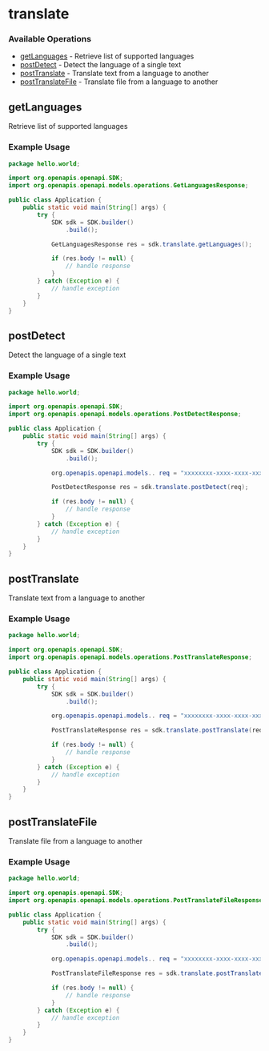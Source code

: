 # translate

### Available Operations

* [getLanguages](#getlanguages) - Retrieve list of supported languages
* [postDetect](#postdetect) - Detect the language of a single text
* [postTranslate](#posttranslate) - Translate text from a language to another
* [postTranslateFile](#posttranslatefile) - Translate file from a language to another

## getLanguages

Retrieve list of supported languages

### Example Usage

```java
package hello.world;

import org.openapis.openapi.SDK;
import org.openapis.openapi.models.operations.GetLanguagesResponse;

public class Application {
    public static void main(String[] args) {
        try {
            SDK sdk = SDK.builder()
                .build();

            GetLanguagesResponse res = sdk.translate.getLanguages();

            if (res.body != null) {
                // handle response
            }
        } catch (Exception e) {
            // handle exception
        }
    }
}
```

## postDetect

Detect the language of a single text

### Example Usage

```java
package hello.world;

import org.openapis.openapi.SDK;
import org.openapis.openapi.models.operations.PostDetectResponse;

public class Application {
    public static void main(String[] args) {
        try {
            SDK sdk = SDK.builder()
                .build();

            org.openapis.openapi.models.. req = "xxxxxxxx-xxxx-xxxx-xxxx-xxxxxxxxxxxx"            

            PostDetectResponse res = sdk.translate.postDetect(req);

            if (res.body != null) {
                // handle response
            }
        } catch (Exception e) {
            // handle exception
        }
    }
}
```

## postTranslate

Translate text from a language to another

### Example Usage

```java
package hello.world;

import org.openapis.openapi.SDK;
import org.openapis.openapi.models.operations.PostTranslateResponse;

public class Application {
    public static void main(String[] args) {
        try {
            SDK sdk = SDK.builder()
                .build();

            org.openapis.openapi.models.. req = "xxxxxxxx-xxxx-xxxx-xxxx-xxxxxxxxxxxx"            

            PostTranslateResponse res = sdk.translate.postTranslate(req);

            if (res.body != null) {
                // handle response
            }
        } catch (Exception e) {
            // handle exception
        }
    }
}
```

## postTranslateFile

Translate file from a language to another

### Example Usage

```java
package hello.world;

import org.openapis.openapi.SDK;
import org.openapis.openapi.models.operations.PostTranslateFileResponse;

public class Application {
    public static void main(String[] args) {
        try {
            SDK sdk = SDK.builder()
                .build();

            org.openapis.openapi.models.. req = "xxxxxxxx-xxxx-xxxx-xxxx-xxxxxxxxxxxx"            

            PostTranslateFileResponse res = sdk.translate.postTranslateFile(req);

            if (res.body != null) {
                // handle response
            }
        } catch (Exception e) {
            // handle exception
        }
    }
}
```
